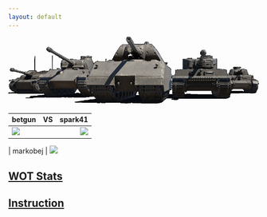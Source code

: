 ```yaml
---
layout: default
---
```


![](./images/tanks.png)

| betgun  |    VS     | spark41 |
| ------- | :-------: | ------: |
| ![](https://api.tomato.gg/signatures/eu/532865830)   |  | ![](https://api.tomato.gg/signatures/eu/545357743)    |

| markobej |
![](https://api.tomato.gg/signatures/eu/532698430)

## [WOT Stats](./wot.html)

## [Instruction](./instruction.html)
